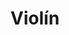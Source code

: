 ---
title: Violín
date: 
draft: false

# descripcion
description : Violín

materials: Plata 925

color: Plateado

dimensions: 1cm x 2,7cm

code: 02-14-0204

type: "Dijes"

categories: []

price: $2.210,00

price_eftvo: $1.880,00

# Images
# first image will be shown in the product page
images:
  # - image: "images/path_to_image"
  # La ubicacion de las imagenes es imagenes/Dijes/Dijes.Plata/02-14-0204-violin
  - image: "./images/dijes/plata/02-14-0204-violin.JPG"
---